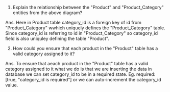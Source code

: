 1. Explain the relationship between the "Product" and "Product_Category" entities from the above diagram?

Ans. Here in Product table category_id is a foreign key of id from "Product_Category" wwhich uniquely defines the "Product_Category" table. Since category_id is referring to id in "Product_Category" so category_id field is also uniquley defining the table "Product".

2. How could you ensure that each product in the "Product" table has a valid category assigned to it?

Ans. To ensure that aeach product in the "Product" table has a valid category assigned to it what we do is that we are inserting the data in database we can set category_id to be in a required state.
Eg. required: [true, "category_id is required"] or we can auto-increment the  category_id value.